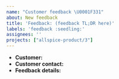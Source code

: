 ```yaml
---
name: "Customer feedback \U0001F331"
about: New feedback
title: 'Feedback: (feedback TL;DR here)'
labels: 'feedback :seedling:'
assignees: ''
projects: ["allspice-product/3"]
---
```


- **Customer:** 
- **Customer contact:** 
- **Feedback details:** 

